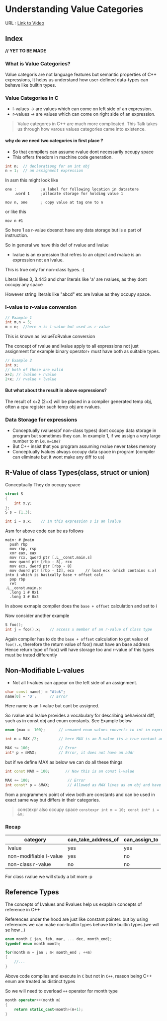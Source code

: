 # Understanding Value Categories
URL : [Link to Video](https://www.youtube.com/watch?v=XS2JddPq7GQ&list=PL5qoVlA-tv09ykIIPHP9N6vgJaFPnYWCa&index=6)

## Index
**// YET TO BE MADE**

### What is Value Categories?
Value categoris are not language features but semantic properties of C++ expressions, It helps us understand how user-defined data-types can behave like builtin types.

### Value Categories in C
* l-values -> are values which can come on left side of an expression.
* r-values -> are values which can come on right side of an expression.

> Value categores in C++ are much more complicated. This Talk takes us through how varous values categories came into existence.

#### why do we need two categories in first place ?
* So that compilers can assume rvalue dont necessarily occupy space
* This offers freedom in machine code generation.
```C++
int n;  // declarationg for an int obj
n = 1;  // an assignment expression
```

In asm this might look like
```AS
one :           ;a label for following location in datastore
    .word 1     ;allocate storage for holding value 1

mov n, one      ; copy value at tag one to n
```
or like this 
```
mov n #1
```
So here 1 as r-value doesnot have any data storage but is a part of instruction.


So in general we have this def of rvalue and lvalue
* lvalue is an expression that refres to an object and rvalue is an expression not an lvalue.

This is true only for non-class types. :(

Literal likes 3, 3.443 and char literals like 'a' are rvalues, as they dont occupy any space

However string literals like "abcd" etc are lvalue as they occupy space.

### **l-value to r-value conversion**
```C++
// Example 1
int m,n = 5;
m = n;  //here n is l-value but used as r-value
```
This is known as lvalueToRvalue conversion

The concept of rvalue and lvalue apply to all expressions not just assignment
for example binary operator+ must have both as suitable types.
```C++
// Example 2
int x;
// both of these are valid
x+2; // lvalue + rvalue
2+x; // rvalue + lvalue
```
#### But what about the result in above expressions? 
The result of x+2 (2+x) will be placed in a compiler generated temp obj, often a cpu register
such temp obj are rvalues.

### Data Storage for expressions
* Conceptually rvalues(of non-class types) dont occupy data storage in program but sometimes they can. In example 1, if we assign a very large number to m i.e. `m=10e7`
* But C++ insist that you program assuming rvalue never takes memory
* Conceptually lvalues always occupy data space in program (compiler can eliminate but it wont make any diff to us)

## R-Value of class Types(class, struct or union)
Conceptually They do occupy space
```C++
struct S
{
    int x,y;
};
S s = {1,3};

int i = s.x;    // in this expression s is an lvalue
```
Asm for above code can be as follows
```AS
main: # @main
  push rbp
  mov rbp, rsp
  xor eax, eax
  mov rcx, qword ptr [.L__const.main.s]
  mov qword ptr [rbp - 8], rcx
  mov ecx, dword ptr [rbp - 8]
  mov dword ptr [rbp - 12], ecx     // load ecx (which contains s.x) into i which is basically base + offset calc
  pop rbp
  ret
.L__const.main.s:
  .long 1 # 0x1
  .long 3 # 0x3
```
In above exmaple compiler does the `base + offset` calculation and set to i

Now consider another example 
```C++
S foo();
int j = foo().x;    // access x member of an r-value of class type
```

Again compiler has to do the `base + offset` calculation to get value of `foo().x`, therefore the return value of foo() must have an base address
Hence return type of foo() will have storage too and r-value of this types must be trated differently

## Non-Modifiable L-values
* Not all l-values can appear on the left side of an assignment.
```C++
char const name[] = "Alok";
name[0] = 'D';      // Error
```

Here name is an l-value but cant be assigned.

So rvalue and lvalue provides a vocabulary for describing behavioral diff, such as in const obj and enum constants.
See Example below
```C++
enum {max =  100};      // unnamed enum values converts to int in expressions

int n = MAX /2;         // here MAX is an R-value its a true contant and dont have space

MAX += 100;             // Error
int* p = &MAX;          // Error, it does not have an addr
```

but if we define MAX as below we can do all these things
```C++
int const MAX = 100;       // Now this is an const l-value

MAX += 100;                 // Error
int const* p = &MAX;        // Allowed as MAX lives as an obj and have addr
```

from a programmers point of view both are constants and can be used in exact same way but differs in their categories.
> constexpr also occupy space ```constexpr int m = 10; const int* i = &m; ```

### **Recap**

|category | can_take_address_of | can_assign_to |
|---------|---------------------|---------------|
|lvalue|yes|yes|
|non-modifiable l-value| yes | no|
|non-class r-value|no|no|

For class rvalue we will study a bit more :p

## Reference Types
The concepts of Lvalues and Rvalues help us exaplain concepts of reference in C++

References under the hood are just like constant pointer.
but by using references we can make non-builtin types behave like builtin types.(we will se how ..)

```C
enum month { jan, feb, mar, ... dec, month_end};
typedef enum month month;

for(month m = jan ; m< month_end ; ++m)
{
    //...
}
```
Above code compiles and execute in `C` but not in `C++`, reason being C++ enum are treated as distinct types

So we will need to overload `++` operator for month type

```C++
month operator++(month m)
{
    return static_cast<month>(m+1);
}
```